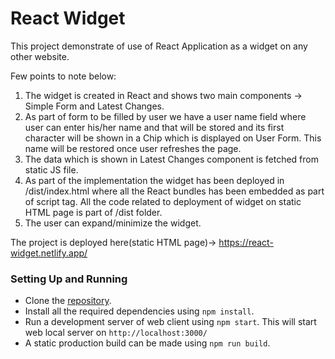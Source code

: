 # React Widget

This project demonstrate of use of React Application as a widget on any other website.

Few points to note below: 
1. The widget is created in React and shows two main components -> Simple Form and Latest Changes.
2. As part of form to be filled by user we have a user name field where user can enter his/her name and that will
be stored and its first character will be shown in a Chip which is displayed on User Form. This name will be 
restored once user refreshes the page.
3. The data which is shown in Latest Changes component is fetched from static JS file.
4. As part of the implementation the widget has been deployed in /dist/index.html where all the React bundles has been embedded as part of script tag. All the code related to deployment of widget on static HTML page is part of /dist folder.
5. The user can expand/minimize the widget.

The project is deployed here(static HTML page)-> https://react-widget.netlify.app/

### Setting Up and Running

- Clone the [repository](https://github.com/shantanutomar/react-widget.git).
- Install all the required dependencies using `npm install`.
- Run a development server of web client using `npm start`. This will start web local server on `http://localhost:3000/`
- A static production build can be made using `npm run build`.